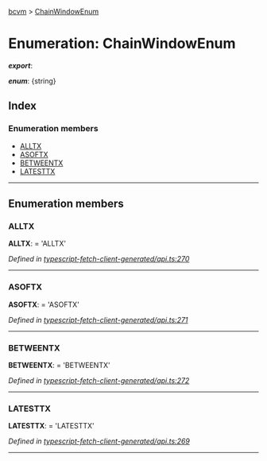 [bcvm](../README.md) > [ChainWindowEnum](../enums/chainwindowenum.md)

# Enumeration: ChainWindowEnum

*__export__*: 

*__enum__*: {string}

## Index

### Enumeration members

* [ALLTX](chainwindowenum.md#alltx)
* [ASOFTX](chainwindowenum.md#asoftx)
* [BETWEENTX](chainwindowenum.md#betweentx)
* [LATESTTX](chainwindowenum.md#latesttx)

---

## Enumeration members

<a id="alltx"></a>

###  ALLTX

**ALLTX**:  =  <any> 'ALLTX'

*Defined in [typescript-fetch-client-generated/api.ts:270](https://github.com/boardwalktech/Boardwalk-Client-Virtual-Machine-JS/blob/bd51c2e/typescript/src/typescript-fetch-client-generated/api.ts#L270)*

___
<a id="asoftx"></a>

###  ASOFTX

**ASOFTX**:  =  <any> 'ASOFTX'

*Defined in [typescript-fetch-client-generated/api.ts:271](https://github.com/boardwalktech/Boardwalk-Client-Virtual-Machine-JS/blob/bd51c2e/typescript/src/typescript-fetch-client-generated/api.ts#L271)*

___
<a id="betweentx"></a>

###  BETWEENTX

**BETWEENTX**:  =  <any> 'BETWEENTX'

*Defined in [typescript-fetch-client-generated/api.ts:272](https://github.com/boardwalktech/Boardwalk-Client-Virtual-Machine-JS/blob/bd51c2e/typescript/src/typescript-fetch-client-generated/api.ts#L272)*

___
<a id="latesttx"></a>

###  LATESTTX

**LATESTTX**:  =  <any> 'LATESTTX'

*Defined in [typescript-fetch-client-generated/api.ts:269](https://github.com/boardwalktech/Boardwalk-Client-Virtual-Machine-JS/blob/bd51c2e/typescript/src/typescript-fetch-client-generated/api.ts#L269)*

___

